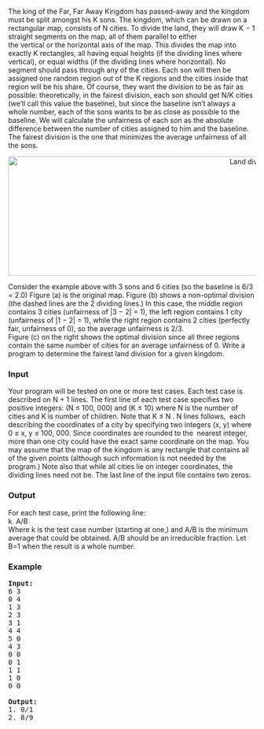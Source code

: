 <p>The king of the Far, Far Away Kingdom has passed-away and the kingdom must be split amongst his K sons. The kingdom, which can be drawn on a rectangular map, consists of N cities. To divide the land, they will draw K − 1 straight segments on the map, all of them parallel to either<br>the vertical or the horizontal axis of the map. This divides the map into exactly K rectangles, all having equal heights (if the dividing lines where vertical), or equal widths (if the dividing lines where horizontal). No segment should pass through any of the cities. Each son will then be assigned one random region out of the K regions and the cities inside that region will be his share. Of course, they want the division to be as fair as possible: theoretically, in the fairest division, each son should get N/K cities (we’ll call this value the baseline), but since the baseline isn’t always a whole number, each of the sons wants to be as close as possible to the baseline. We will calculate the unfairness of each son as the absolute difference between the number of cities assigned to him and the baseline. The fairest division is the one that minimizes the average unfairness of all the sons.</p>
<p style="text-align: center;"><img title="Land" src="./21380/file/lZhTN26x.png" alt="Land division" width="973" height="242"></p>
<p>Consider the example above with 3 sons and 6 cities (so the baseline is 6/3 = 2.0) Figure (a) is the original map. Figure (b) shows a non-optimal division (the dashed lines are the 2 dividing lines.) In this case, the middle region contains 3 cities (unfairness of |3 − 2| = 1), the left region contains 1 city (unfairness of |1 − 2| = 1), while the right region contains 2 cities (perfectly fair, unfairness of 0), so the average unfairness is 2/3.<br>Figure (c) on the right shows the optimal division since all three regions contain the same number of cities for an average unfairness of 0. Write a program to determine the fairest land division for a given kingdom.</p>
<h3>Input</h3>
<p>Your program will be tested on one or more test cases. Each test case is described on N + 1 lines. The first line of each test case specifies two positive integers: (N ≤ 100, 000) and (K ≤ 10) where N is the number of cities and K is number of children. Note that K ≤ N . N lines follows,&nbsp; each describing the coordinates of a city by specifying two integers (x, y) where 0 ≤ x, y ≤ 100, 000. Since coordinates are rounded to the&nbsp; nearest integer, more than one city could have the exact same coordinate on the map. You may assume that the map of the kingdom is any rectangle that contains all of the given points (although such information is not needed by the program.) Note also that while all cities lie on integer coordinates, the dividing lines need not be. The last line of the input file contains two zeros.</p>
<h3>Output</h3>
<p>For each test case, print the following line:<br>k. A/B<br>Where k is the test case number (starting at one,) and A/B is the minimum average that could be obtained. A/B should be an irreducible fraction. Let B=1 when the result is a whole number.</p>
<h3>Example</h3>
<pre><strong>Input:</strong><br>6 3<br>0 4<br>1 3<br>2 3<br>3 1<br>4 4<br>5 0<br>4 3<br>0 0<br>0 1<br>1 1<br>1 0<br>0 0<br><br><strong>Output:</strong><br>1. 0/1<br>2. 8/9<br></pre>